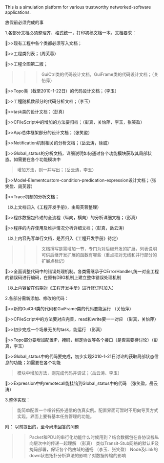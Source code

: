 This is a simulation platform for various trustworthy networked-software applications.

放假前必须完成的事

1.各部分文档必须整理齐，格式统一，打印初稿文档一本。文档要求：

>>现有工程中各个类都必须写入文档；

>>工程类列表；（周芙蓉）

>>工程全图第二版；

> >>GuiCtrl类的代码设计文档，GuiFrame类的代码设计文档；（关怡萍）

>>Topo类（截至2010-1-22日）的代码设计文档；（李玉）

>>工程随机数部分的代码分析文档；（李玉）

>>task类的设计文档；（彭真）

>>CFileScript中的增加的方法要归档；（彭真，关怡萍，李玉，张笑盈）

>>App总体框架部分的设计文档；（张笑盈）

>>Notification机制相关的分析文档；（岳云涛，徐威）

>>Global\_status的分析文档，详细说明如何通过各个功能模块获取其局部状态。如需要在各个功能模块中
> 增加方法，则一并写出；（岳云涛，李玉）

>>Model-Elementcustom-condition-predication-expression设计文档；（张笑盈、周芙蓉）

>>Trace机制的分析文档；

（以上文档归入《工程开发手册》，由周芙蓉整理）

>>程序数据包传递的全流程（纵向，横向）的分析详细文档；（彭真）

>>程序的内存使用及维护情况分析详细文档；（彭真，岳云涛）

（以上内容先写单行文档，是否归入《工程开发手册》待定）


> >>文档撰写是需增加一节，专门为对后继开发的扩展，列表说明可供后继开发扩展的函数有哪些（重点把对无线和并行部分的扩展点标记）

>>全面调整代码中的错误处理机制。各类需继承于CErrorHandler,统一对全工程的错误码进行编码，在原有DBG机制上建立整体错误处理机制

（以上内容留在假期对《工程开发手册》进行修订时加入）




2.各部分需新添加、修改的代码：

>>新的GuiCtrl类的代码和GuiFrame类的代码要能运行 （关怡萍）

>>CFileScript中的方法要对应完善，read和write要一一对应 （彭真，关怡萍）

>>初步完成一个场景无关的task，能运行 （彭真）

>>Topo部分要增加配置IP，掩码，绑定协议等各个接口（是否需要待讨论）（彭真，李玉）

>>Global\_status中的代码要完成，初步实现2010-1-21日讨论的获取局部状态信息的功能；如需要在各个功能
> 模块中增加方法，则完成代码并调试；（岳云涛、李玉）

>>Expression中的remotecall能挂钩到Global\_status中的代码 （张笑盈，岳云涛）


3.整体实现：

> 能简单配置一个哑铃拓扑通信的仿真实例。配置界面可暂时不用向导页方式实现。界面上要有基本任务管理的功能。




附：
以前提出的，至今尚未回答的问题

>>Packet和PDU的串行化功能什么时候用到？结合数据包在各协议栈纵向层次中的传递一起理解 （彭真）
>>类似Transit-Stub网络的默认IP及掩码部署，保证各个路由域的通畅 （李玉、张笑盈）
>>Node及Link的down状态拓扑分析算法的影响？对数据传输的影响